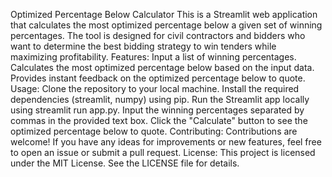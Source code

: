 Optimized Percentage Below Calculator  This is a Streamlit web application that calculates the most optimized percentage below a given set of winning percentages. The tool is designed for civil contractors and bidders who want to determine the best bidding strategy to win tenders while maximizing profitability.  Features:  Input a list of winning percentages. Calculates the most optimized percentage below based on the input data. Provides instant feedback on the optimized percentage below to quote. Usage:  Clone the repository to your local machine. Install the required dependencies (streamlit, numpy) using pip. Run the Streamlit app locally using streamlit run app.py. Input the winning percentages separated by commas in the provided text box. Click the "Calculate" button to see the optimized percentage below to quote. Contributing:  Contributions are welcome! If you have any ideas for improvements or new features, feel free to open an issue or submit a pull request.  License:  This project is licensed under the MIT License. See the LICENSE file for details.

